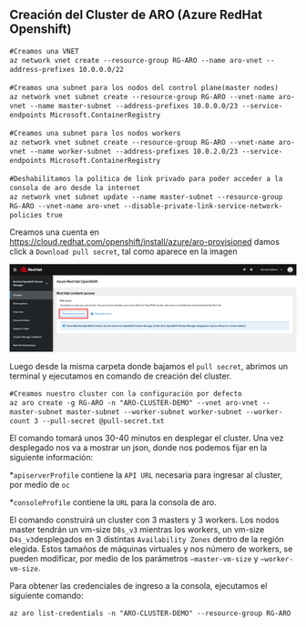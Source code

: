 
## Creación del Cluster de ARO (Azure RedHat Openshift)

```
#Creamos una VNET
az network vnet create --resource-group RG-ARO --name aro-vnet --address-prefixes 10.0.0.0/22

#Creamos una subnet para los nodos del control plane(master nodes)
az network vnet subnet create --resource-group RG-ARO --vnet-name aro-vnet --name master-subnet --address-prefixes 10.0.0.0/23 --service-endpoints Microsoft.ContainerRegistry

#Creamos una subnet para los nodos workers
az network vnet subnet create --resource-group RG-ARO --vnet-name aro-vnet --name worker-subnet --address-prefixes 10.0.2.0/23 --service-endpoints Microsoft.ContainerRegistry

#Deshabilitamos la politica de link privado para poder acceder a la consola de aro desde la internet
az network vnet subnet update --name master-subnet --resource-group RG-ARO --vnet-name aro-vnet --disable-private-link-service-network-policies true
```

Creamos una cuenta en https://cloud.redhat.com/openshift/install/azure/aro-provisioned damos click a `Download pull secret`, tal como aparece en la imagen

![foto1](images/foto1.png)

Luego desde la misma carpeta donde bajamos el `pull secret`, abrimos un terminal y ejecutamos en comando de creación del cluster.

```
#Creamos nuestro cluster con la configuración por defecto
az aro create -g RG-ARO -n "ARO-CLUSTER-DEMO" --vnet aro-vnet --master-subnet master-subnet --worker-subnet worker-subnet --worker-count 3 --pull-secret @pull-secret.txt
```

El comando tomará unos 30-40 minutos en desplegar el cluster. Una vez desplegado nos va a mostrar un json, donde nos podemos fijar en la siguiente información:

*`apiserverProfile` contiene la `API URL` necesaria para ingresar al cluster, por medio de `oc`

*`consoleProfile` contiene la `URL` para la consola de aro.

El comando construirá un cluster con 3 masters y 3 workers. Los nodos master tendrán un vm-size `D8s_v3` mientras los workers, un vm-size `D4s_v3`desplegados en 3 distintas `Availability Zones` dentro de la región elegida. Estos tamaños de máquinas virtuales y nos número de workers, se pueden modificar, por medio de los parámetros `–master-vm-size` y `–worker-vm-size`.

Para obtener las credenciales de ingreso a la consola, ejecutamos el siguiente comando:
```
az aro list-credentials -n "ARO-CLUSTER-DEMO" --resource-group RG-ARO
```